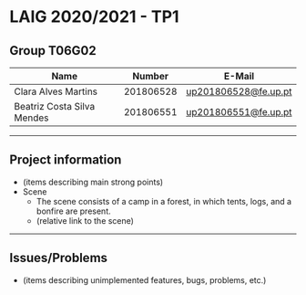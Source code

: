 # LAIG 2020/2021 - TP1

## Group T06G02

| Name                       | Number    | E-Mail              |
| ---------------------------| --------- | --------------------|
| Clara Alves Martins        | 201806528 | up201806528@fe.up.pt|
| Beatriz Costa Silva Mendes | 201806551 | up201806551@fe.up.pt|

----
## Project information

- (items describing main strong points)
- Scene
  - The scene consists of a camp in a forest, in which tents, logs, and a bonfire are present.
  - (relative link to the scene)
----
## Issues/Problems

- (items describing unimplemented features, bugs, problems, etc.)

